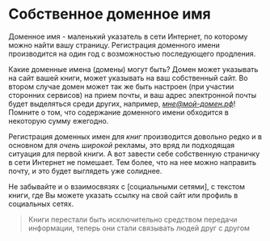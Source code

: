 
# Собственное доменное имя

Доменное имя - маленький указатель в сети Интернет, по которому можно
найти вашу страницу.  Регистрация доменного имени производится на
один год с возможностью последующего продления.

Какие доменные имена (домены) могут быть?  Домен может указывать на
сайт вашей книги, может указывать на ваш собственный сайт.  Во втором
случае домен может так же быть настроен (при участии сторонних
сервисов) на прием почты, и ваш адрес электронной почты будет
выделяться среди других, например, *мне@мой-домен.рф*!  Помните о том,
что содержание доменного имени обходится в некоторую сумму ежегодно.

Регистрация доменных имен для *книг* производится довольно редко и в
основном для *очень широкой* рекламы, это вряд ли подходящая ситуация
для первой книги.  А вот завести себе собственную страничку в сети
Интернет не помешает.  Тем более, что на нее можно направить почту, и
это будет выглядеть уже солиднее.

Не забывайте и о взаимосвязях с [социальными сетями], с текстом книги,
где Вы можете указать ссылку на свой сайт или профиль в социальных
сетях.

> Книги перестали быть исключительно средством передачи информации,
> теперь они стали связывать людей друг с другом
